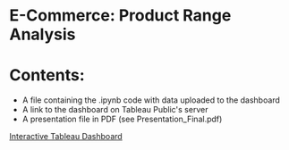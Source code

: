 # E-Commerce: Product Range Analysis

# Contents:
- A file containing the .ipynb code with data uploaded to the dashboard
- A link to the dashboard on Tableau Public's server
- A presentation file in PDF (see Presentation_Final.pdf)

[Interactive Tableau Dashboard](https://public.tableau.com/views/E-Commerce_16112577841630/Dashboard1?:language=en&:display_count=y&publish=yes&:origin=viz_share_link
 "Tableau Dashboard")
